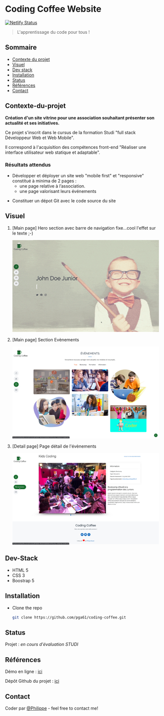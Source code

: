 # Coding Coffee Website
[![Netlify Status](https://api.netlify.com/api/v1/badges/428c0afc-bdc6-46fb-8314-145d171497b4/deploy-status)](https://app.netlify.com/sites/codingcoffee/deploys)

> L'apprentissage du code pour tous !

## Sommaire
* [Contexte du projet](#Contexte-du-projet)
* [Visuel](#Visuel)
* [Dev stack](#Dev-Stack)
* [Installation](#Installation)
* [Status](#status)
* [Références](#Références)
* [Contact](#contact)

## Contexte-du-projet
**Création d'un site vitrine pour une association souhaitant présenter son actualité et ses initiatives.**

Ce projet s'inscrit dans le cursus de la formation Studi "full stack Développeur Web et Web Mobile".

Il correspond à l'acquisition des compétences front-end "Réaliser une interface utilisateur web statique et adaptable".

### Résultats attendus
+ Développer et déployer un site web "mobile first" et "responsive" constitué à minima de 2 pages :
    - une page relative à l’association.
    - une page valorisant leurs événements
* Constituer un dépot Git avec le code source du site

## Visuel
1.  [Main page] Hero section avec barre de navigation fixe...cool l'effet sur le texte ;-)
    
    ![CodingCoffee screenshot](./documentation/media/CC-screenshot-1.gif)
    

2.  [Main page] Section Evènements
    
    ![CodingCoffee screenshot](./documentation/media/CC-screenshot-2.jpg)


2.  [Detail page] Page détail de l'évènements
    
    ![CodingCoffee screenshot](./documentation/media/CC-screenshot-3.jpg)

## Dev-Stack
* HTML 5
* CSS 3
* Boostrap 5

## Installation
+ Clone the repo
   ```sh
   git clone https://github.com/pga61/coding-coffee.git
   ```

## Status
Projet : *en cours d'évaluation STUDI*

## Références
Démo en ligne : [ici](https://codingcoffee.netlify.app/)

Dépôt Github du projet : [ici](https://github.com/pga61/coding-coffee)

## Contact
Coder par [@Philippe](http://about.me/philippegaspel) - feel free to contact me!
